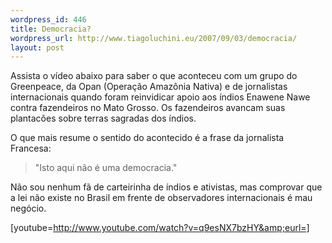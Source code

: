 ```yaml
--- 
wordpress_id: 446
title: Democracia?
wordpress_url: http://www.tiagoluchini.eu/2007/09/03/democracia/
layout: post
---
```

Assista o vídeo abaixo para saber o que aconteceu com um grupo do Greenpeace, da Opan (Operação Amazônia Nativa) e de jornalistas internacionais quando foram reinvidicar apoio aos índios Enawene Nawe contra fazendeiros no Mato Grosso. Os fazendeiros avancam suas plantacões sobre terras sagradas dos índios.

O que mais resume o sentido do acontecido é a frase da jornalista Francesa:
<blockquote>"Isto aqui não é uma democracia."</blockquote>
Não sou nenhum fã de carteirinha de índios e ativistas, mas comprovar que a lei não existe no Brasil em frente de observadores internacionais é mau negócio.

[youtube=http://www.youtube.com/watch?v=q9esNX7bzHY&amp;eurl=]
